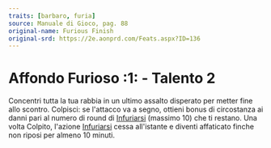 ```yaml
---
traits: [barbaro, furia]
source: Manuale di Gioco, pag. 88
original-name: Furious Finish
original-srd: https://2e.aonprd.com/Feats.aspx?ID=136
---
```


# Affondo Furioso :1: - Talento 2

Concentri tutta la tua rabbia in un ultimo assalto disperato per metter fine
allo scontro. Colpisci: se l'attacco va a segno, ottieni bonus di circostanza ai
danni pari al numero di round di [Infuriarsi](/azioni/classe/infuriarsi)
(massimo 10) che ti restano. Una volta Colpito, l'azione
[Infuriarsi](/azioni/classe/infuriarsi) cessa all'istante e diventi affaticato
finche non riposi per almeno 10 minuti.
